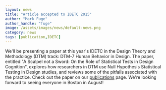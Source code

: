 ```yaml
---
layout: news
title: "Article accepted to IDETC 2015"
author: "Mark Fuge"
author_handle: "fuge"
image: /assets/images/news/default-news.png
category: news
tags: [publication,IDETC]
---
```


We'll be presenting a paper at this year's IDETC in the Design Theory and Methodology (DTM) track: DTM-7 Human Behavior in Design. The paper, entitled "A Scalpel not a Sword: On the Role of Statistical Tests in Design Cognition", explores how researchers in DTM use Null Hypothesis Statistical Testing in Design studies, and reviews some of the pitfalls associated with the practice. Check out the paper on our [publications](/publications.html) page. We're looking forward to seeing everyone in Boston in August!